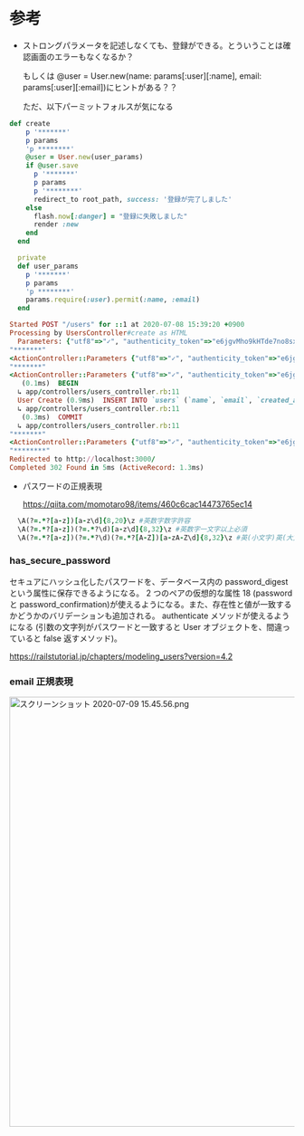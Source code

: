 # 参考

- ストロングパラメータを記述しなくても、登録ができる。とういうことは確認画面のエラーもなくなるか？

  もしくは @user = User.new(name: params[:user][:name], email: params[:user][:email])にヒントがある？？

  ただ、以下パーミットフォルスが気になる

```ruby
def create
    p '*******'
    p params
    'p ********'
    @user = User.new(user_params)
    if @user.save
      p '*******'
      p params
      p '********'
      redirect_to root_path, success: '登録が完了しました'
    else
      flash.now[:danger] = "登録に失敗しました"
      render :new
    end
  end

  private
  def user_params
    p '*******'
    p params
    'p ********'
    params.require(:user).permit(:name, :email)
  end

Started POST "/users" for ::1 at 2020-07-08 15:39:20 +0900
Processing by UsersController#create as HTML
  Parameters: {"utf8"=>"✓", "authenticity_token"=>"e6jgvMho9kHTde7no8sxFd6NW/7JulECBvBx4EkI5hRYVbwqCs2KsDCwJN+ScoZI9lpktDE76wcj6f34fo4rDQ==", "user"=>{"name"=>"daksfok", "email"=>"fpawepf"}, "commit"=>"登録"}
"*******"
<ActionController::Parameters {"utf8"=>"✓", "authenticity_token"=>"e6jgvMho9kHTde7no8sxFd6NW/7JulECBvBx4EkI5hRYVbwqCs2KsDCwJN+ScoZI9lpktDE76wcj6f34fo4rDQ==", "user"=>{"name"=>"daksfok", "email"=>"fpawepf"}, "commit"=>"登録", "controller"=>"users", "action"=>"create"} permitted: false>
"*******"
<ActionController::Parameters {"utf8"=>"✓", "authenticity_token"=>"e6jgvMho9kHTde7no8sxFd6NW/7JulECBvBx4EkI5hRYVbwqCs2KsDCwJN+ScoZI9lpktDE76wcj6f34fo4rDQ==", "user"=>{"name"=>"daksfok", "email"=>"fpawepf"}, "commit"=>"登録", "controller"=>"users", "action"=>"create"} permitted: false>
   (0.1ms)  BEGIN
  ↳ app/controllers/users_controller.rb:11
  User Create (0.9ms)  INSERT INTO `users` (`name`, `email`, `created_at`, `updated_at`) VALUES ('daksfok', 'fpawepf', '2020-07-08 06:39:20', '2020-07-08 06:39:20')
  ↳ app/controllers/users_controller.rb:11
   (0.3ms)  COMMIT
  ↳ app/controllers/users_controller.rb:11
"*******"
<ActionController::Parameters {"utf8"=>"✓", "authenticity_token"=>"e6jgvMho9kHTde7no8sxFd6NW/7JulECBvBx4EkI5hRYVbwqCs2KsDCwJN+ScoZI9lpktDE76wcj6f34fo4rDQ==", "user"=><ActionController::Parameters {"name"=>"daksfok", "email"=>"fpawepf"} permitted: false>, "commit"=>"登録", "controller"=>"users", "action"=>"create"} permitted: false>
"********"
Redirected to http://localhost:3000/
Completed 302 Found in 5ms (ActiveRecord: 1.3ms)
```

- パスワードの正規表現

  https://qiita.com/momotaro98/items/460c6cac14473765ec14

```ruby
  \A(?=.*?[a-z])[a-z\d]{8,20}\z #英数字数字許容
  \A(?=.*?[a-z])(?=.*?\d)[a-z\d]{8,32}\z #英数字一文字以上必須
  \A(?=.*?[a-z])(?=.*?\d)(?=.*?[A-Z])[a-zA-Z\d]{8,32}\z #英(小文字)英(大文字)数字一文字以上必須
```

### has_secure_password

セキュアにハッシュ化したパスワードを、データベース内の password_digest という属性に保存できるようになる。
2 つのペアの仮想的な属性 18 (password と password_confirmation)が使えるようになる。また、存在性と値が一致するかどうかのバリデーションも追加される。
authenticate メソッドが使えるようになる (引数の文字列がパスワードと一致すると User オブジェクトを、間違っていると false 返すメソッド)。

https://railstutorial.jp/chapters/modeling_users?version=4.2

### email 正規表現

<img width="760" alt="スクリーンショット 2020-07-09 15.45.56.png" src="https://qiita-image-store.s3.ap-northeast-1.amazonaws.com/0/547448/39ed4e5b-8912-134d-16a8-2a8f07ec24c8.png">
